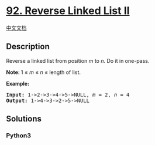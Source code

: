 # [92. Reverse Linked List II](https://leetcode.com/problems/reverse-linked-list-ii)

[中文文档](/leetcode/0000-0099/0092.Reverse%20Linked%20List%20II/README.md)

## Description

<p>Reverse a linked list from position <em>m</em> to <em>n</em>. Do it in one-pass.</p>

<p><strong>Note:&nbsp;</strong>1 &le; <em>m</em> &le; <em>n</em> &le; length of list.</p>

<p><strong>Example:</strong></p>

<pre>
<strong>Input:</strong> 1-&gt;2-&gt;3-&gt;4-&gt;5-&gt;NULL, <em>m</em> = 2, <em>n</em> = 4
<strong>Output:</strong> 1-&gt;4-&gt;3-&gt;2-&gt;5-&gt;NULL
</pre>


## Solutions

<!-- tabs:start -->

### **Python3**

```python

```

<!-- tabs:end -->
